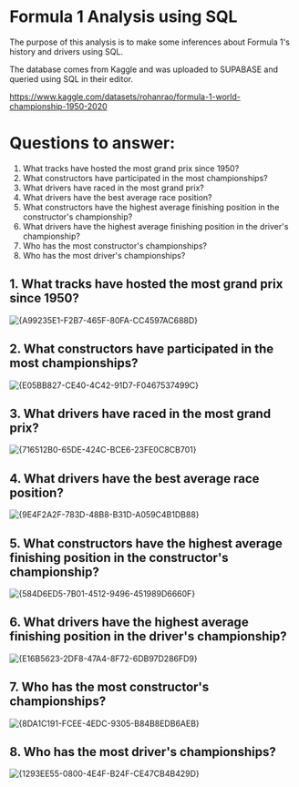 # Formula 1 Analysis using SQL
The purpose of this analysis is to make some inferences about Formula 1's history and drivers using SQL.

The database comes from Kaggle and was uploaded to SUPABASE and queried using SQL in their editor. 

https://www.kaggle.com/datasets/rohanrao/formula-1-world-championship-1950-2020

# Questions to answer: 
1. What tracks have hosted the most grand prix since 1950?
2. What constructors have participated in the most championships?
3. What drivers have raced in the most grand prix? 
4. What drivers have the best average race position?
5. What constructors have the highest average finishing position in the constructor's championship?
6. What drivers have the highest average finishing position in the driver's championship? 
7. Who has the most constructor's championships? 
8. Who has the most driver's championships?

## 1. What tracks have hosted the most grand prix since 1950?
![{A99235E1-F2B7-465F-80FA-CC4597AC688D}](https://github.com/user-attachments/assets/d4d75f5b-8096-4933-a36b-1365bc84ed58)

## 2. What constructors have participated in the most championships?
![{E05BB827-CE40-4C42-91D7-F0467537499C}](https://github.com/user-attachments/assets/2b58fa84-367c-49bb-a001-4b7cda749347)

## 3. What drivers have raced in the most grand prix? 
![{716512B0-65DE-424C-BCE6-23FE0C8CB701}](https://github.com/user-attachments/assets/0725ed68-22a6-45dc-b797-3a47a4c3820e)

## 4. What drivers have the best average race position?
![{9E4F2A2F-783D-48B8-B31D-A059C4B1DB88}](https://github.com/user-attachments/assets/18059bbe-5197-4357-9c08-7cf9d09a9c78)

## 5. What constructors have the highest average finishing position in the constructor's championship?
![{584D6ED5-7B01-4512-9496-451989D6660F}](https://github.com/user-attachments/assets/df34c95b-0cce-47e0-aad0-08ee043b9fe4)

## 6. What drivers have the highest average finishing position in the driver's championship? 
![{E16B5623-2DF8-47A4-8F72-6DB97D286FD9}](https://github.com/user-attachments/assets/17a24457-1ec1-4eb5-ba1a-1acce3c2a2c8)

## 7. Who has the most constructor's championships? 
![{8DA1C191-FCEE-4EDC-9305-B84B8EDB6AEB}](https://github.com/user-attachments/assets/287b959b-54a2-4782-9585-9f51f359d249)

## 8. Who has the most driver's championships?
![{1293EE55-0800-4E4F-B24F-CE47CB4B429D}](https://github.com/user-attachments/assets/3eca98cf-c5ca-416f-890b-ee958f917d0e)

